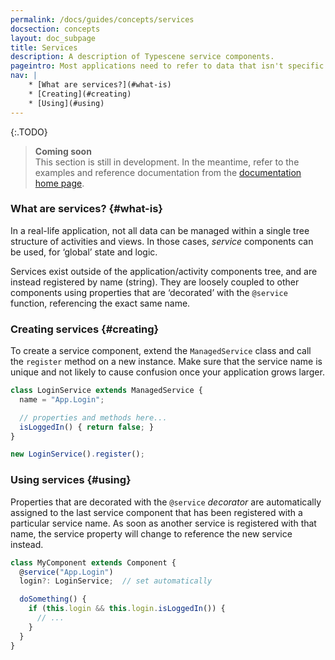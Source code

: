 ```yaml
---
permalink: /docs/guides/concepts/services
docsection: concepts
layout: doc_subpage
title: Services
description: A description of Typescene service components.
pageintro: Most applications need to refer to data that isn't specific to a particular activity or view. Typescene offers Service components that can be made available from any other component.
nav: |
    * [What are services?](#what-is)
    * [Creating](#creating)
    * [Using](#using)
---
```


{:.TODO}
> **Coming soon** <br>
  This section is still in development. In the meantime, refer to the examples and reference documentation from the [documentation home page](/docs/).

### What are services? {#what-is}

In a real-life application, not all data can be managed within a single tree structure of activities and views. In those cases, _service_ components can be used, for ‘global’ state and logic.

Services exist outside of the application/activity components tree, and are instead registered by name (string). They are loosely coupled to other components using properties that are ‘decorated’ with the `@service` function, referencing the exact same name.

### Creating services {#creating}

To create a service component, extend the `ManagedService` class and call the `register` method on a new instance. Make sure that the service name is unique and not likely to cause confusion once your application grows larger.

```typescript
class LoginService extends ManagedService {
  name = "App.Login";

  // properties and methods here...
  isLoggedIn() { return false; }
}

new LoginService().register();
```

### Using services {#using}

Properties that are decorated with the `@service` _decorator_ are automatically assigned to the last service component that has been registered with a particular service name. As soon as another service is registered with that name, the service property will change to reference the new service instead.

```typescript
class MyComponent extends Component {
  @service("App.Login")
  login?: LoginService;  // set automatically

  doSomething() {
    if (this.login && this.login.isLoggedIn()) {
      // ...
    }
  }
}
```
